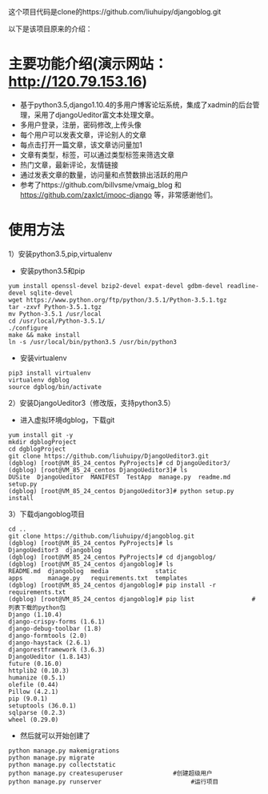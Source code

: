 这个项目代码是clone的https://github.com/liuhuipy/djangoblog.git

以下是该项目原来的介绍：
# 主要功能介绍(演示网站：http://120.79.153.16)
* 基于python3.5,django1.10.4的多用户博客论坛系统，集成了xadmin的后台管理，采用了djangoUeditor富文本处理文章。
* 多用户登录，注册，密码修改,上传头像
* 每个用户可以发表文章，评论别人的文章
* 每点击打开一篇文章，该文章访问量加1
* 文章有类型，标签，可以通过类型标签来筛选文章
* 热门文章，最新评论，友情链接
* 通过发表文章的数量，访问量和点赞数排出活跃的用户
* 参考了https://github.com/billvsme/vmaig_blog 和 https://github.com/zaxlct/imooc-django 等，非常感谢他们。

# 使用方法
1）安装python3.5,pip,virtualenv
* 安装python3.5和pip
```
yum install openssl-devel bzip2-devel expat-devel gdbm-devel readline-devel sqlite-devel
wget https://www.python.org/ftp/python/3.5.1/Python-3.5.1.tgz
tar -zxvf Python-3.5.1.tgz
mv Python-3.5.1 /usr/local
cd /usr/local/Python-3.5.1/
./configure
make && make install
ln -s /usr/local/bin/python3.5 /usr/bin/python3
```
* 安装virtualenv
```
pip3 install virtualenv
virtualenv dgblog
source dgblog/bin/activate
```
2）安装DjangoUeditor3（修改版，支持python3.5）
* 进入虚拟环境dgblog，下载git
```
yum install git -y
mkdir dgblogProject
cd dgblogProject
git clone https://github.com/liuhuipy/DjangoUeditor3.git
(dgblog) [root@VM_85_24_centos PyProjects]# cd DjangoUeditor3/
(dgblog) [root@VM_85_24_centos DjangoUeditor3]# ls
DUSite  DjangoUeditor  MANIFEST  TestApp  manage.py  readme.md  setup.py
(dgblog) [root@VM_85_24_centos DjangoUeditor3]# python setup.py install
```
3）下载djangoblog项目
```
cd ..
git clone https://github.com/liuhuipy/djangoblog.git
(dgblog) [root@VM_85_24_centos PyProjects]# ls
DjangoUeditor3  djangoblog
(dgblog) [root@VM_85_24_centos PyProjects]# cd djangoblog/
(dgblog) [root@VM_85_24_centos djangoblog]# ls
README.md  djangoblog  media             static
apps       manage.py   requirements.txt  templates
(dgblog) [root@VM_85_24_centos djangoblog]# pip install -r requirements.txt
(dgblog) [root@VM_85_24_centos djangoblog]# pip list                #列表下载的python包
Django (1.10.4)
django-crispy-forms (1.6.1)
django-debug-toolbar (1.8)
django-formtools (2.0)
django-haystack (2.6.1)
djangorestframework (3.6.3)
DjangoUeditor (1.8.143)
future (0.16.0)
httplib2 (0.10.3)
humanize (0.5.1)
olefile (0.44)
Pillow (4.2.1)
pip (9.0.1)
setuptools (36.0.1)
sqlparse (0.2.3)
wheel (0.29.0)
```
* 然后就可以开始创建了
```
python manage.py makemigrations
python manage.py migrate
python manage.py collectstatic
python manage.py createsuperuser              #创建超级用户  
python manage.py runserver                         #运行项目
```
